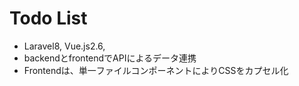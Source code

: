 # Todo List 
- Laravel8, Vue.js2.6, 
- backendとfrontendでAPIによるデータ連携
- Frontendは、単一ファイルコンポーネントによりCSSをカプセル化


    